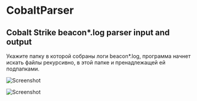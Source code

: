 # CobaltParser
 ## Cobalt Strike beacon*.log parser input and output
 Укажите папку в которой собраны логи beacon*.log, программа начнет искать файлы рекурсивно, в этой папке и пренадлежащей ей подпапками.
 
 ![Screenshot](https://github.com/lartsev1337/CobaltParser/raw/main/screenshot.png)
 
 ![Screenshot](https://github.com/lartsev1337/CobaltParser/raw/main/screenshot2.png)
